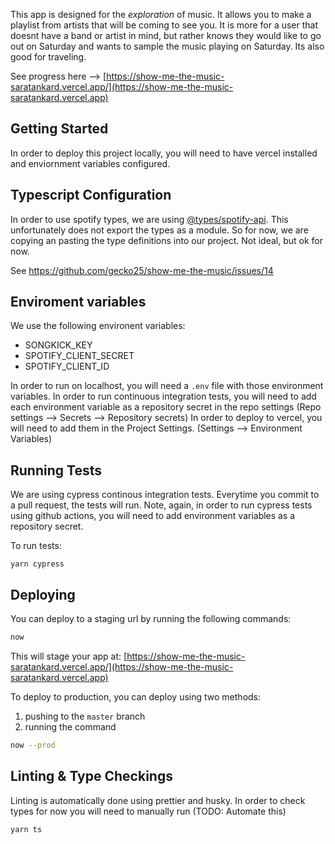 This app is designed for the _exploration_ of music. 
It allows you to make a playlist from artists that will be coming to see you. 
It is more for a user that doesnt have a band or artist in mind, but rather knows they would like to go out on Saturday and wants to sample the music playing on Saturday. Its also good for traveling.

See progress here --> [https://show-me-the-music-saratankard.vercel.app/](https://show-me-the-music-saratankard.vercel.app)

## Getting Started
In order to deploy this project locally, you will need to have vercel installed and enviornment variables configured.

## Typescript Configuration
In order to use spotify types, we are using [@types/spotify-api](https://www.npmjs.com/package/@types/spotify-api). This unfortunately does not export the types as a module. So for now, we are copying an pasting the type definitions into our project. Not ideal, but ok for now.

See https://github.com/gecko25/show-me-the-music/issues/14


## Enviroment variables
We use the following environent variables:
- SONGKICK_KEY
- SPOTIFY_CLIENT_SECRET
- SPOTIFY_CLIENT_ID

In order to run on localhost, you will need a `.env` file with those environment variables.
In order to run continuous integration tests, you will need to add each environment variable as a repository secret in the repo settings (Repo settings --> Secrets --> Repository secrets)
In order to deploy to vercel, you will need to add them in the Project Settings. (Settings --> Environment Variables)


## Running Tests
We are using cypress continous integration tests. Everytime you commit to a pull request, the tests will run. 
Note, again, in order to run cypress tests using github actions, you will need to add environment variables as a repository secret.

To run tests:

```yarn cypress```


## Deploying

You can deploy to a staging url by running the following commands:

```bash
now
```

This will stage your app at: [https://show-me-the-music-saratankard.vercel.app/](https://show-me-the-music-saratankard.vercel.app)

To deploy to production, you can deploy using two methods:

1. pushing to the `master` branch
2. running the command

```bash
now --prod
```

## Linting & Type Checkings
Linting is automatically done using prettier and husky. 
In order to check types for now you will need to manually run (TODO: Automate this)
```
yarn ts
```


